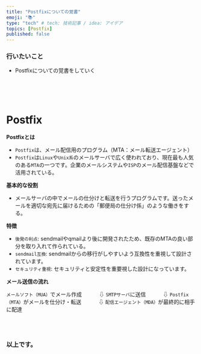 ```yaml
---
title: "Postfixについての覚書"
emoji: "📚"
type: "tech" # tech: 技術記事 / idea: アイデア
topics: [Postfix]
published: false
---
```


### 行いたいこと
- Postfixについての覚書をしていく


<br>
<br>
<br>

# Postfix
**Postfixとは**
- `Postfix`は、メール配信用のプログラム（MTA：メール転送エージェント）
- `Postfix`は`Linux`や`Unix系`のメールサーバで広く使われており、現在最も人気のある`MTA`の一つです。企業のメールシステムや`ISP`のメール配信基盤などで活用されている。

**基本的な役割**
- メールサーバの中でメールの仕分けと転送を行うプログラムです。送ったメールを適切な宛先に届けるための「郵便局の仕分け係」のような働きをする。

**特徴**
- `後発の利点`: sendmailやqmailより後に開発されたため、既存のMTAの良い部分を取り入れて作られている。
- `sendmail互換`: sendmailからの移行がしやすいよう互換性を重視して設計されています。
- `セキュリティ重視`: セキュリティと安定性を重要視した設計になっています。

**メール送信の流れ**

`メールソフト（MUA）`でメール作成
　　　⇩
`SMTPサーバ`に送信
　　　⇩
`Postfix（MTA）`がメールを仕分け・転送
　　　⇩
`配信エージェント（MDA）`が最終的に相手に配達




<br>
<br>


### 以上です。

<br>
<br>
<br>